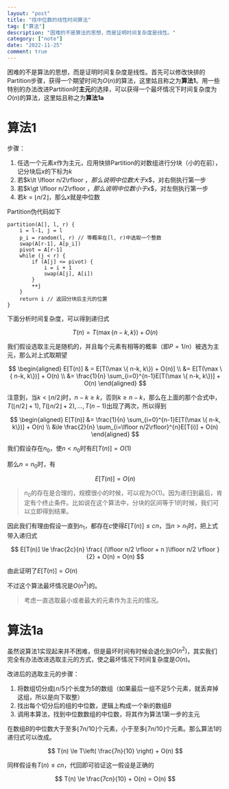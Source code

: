 ```yaml
---
layout: "post"
title: "找中位数的线性时间算法"
tag: ["算法"]
description: "困难的不是算法的思想，而是证明时间复杂度是线性。"
category: ["note"]
date: "2022-11-25"
comment: true
---
```


困难的不是算法的思想，而是证明时间复杂度是线性。首先可以修改快排的Partition步骤，获得一个期望时间为$O(n)$的算法，这里姑且称之为**算法1**。用一些特别的办法改进Partition时**主元**的选择，可以获得一个最坏情况下时间复杂度为$O(n)$的算法，这里姑且称之为**算法1a**

# 算法1

步骤：

1. 任选一个元素$x$作为主元，应用快排$\text{Partition}$的对数组进行分块（小的在前），记分块后$x$的下标为$k$
2. 若$k\lt \lfloor n/2\rfloor $，那么说明中位数大于$x$，对右侧执行第一步
3. 若$k\gt \lfloor n/2\rfloor $，那么说明中位数小于$x$，对左侧执行第一步
4. 若$k = \lfloor n/2 \rfloor$，那么$x$就是中位数

$\text{Partition}$伪代码如下

```
partition(A[], l, r) {
    i = l-1, j = l
    p_i = random(l, r) // 等概率在[l, r)中选取一个整数
    swap(A[r-1], A[p_i])
    pivot = A[r-1]
    while (j < r) {
        if (A[j] <= pivot) {
            i = i + 1
            swap(A[j], A[i])
        }
        ++j
    }
    return i // 返回分块后主元的位置
}
```

下面分析时间复杂度，可以得到递归式

$$
T(n) = T(\max \{ n-k, k\}) + O(n)
$$

我们假设选取主元是随机的，并且每个元素有相等的概率（即$P = 1/n$）被选为主元，那么对上式取期望

$$
\begin{aligned}
E[T(n)] & = E[T(\max \{ n-k, k\}) + O(n)] \\
&= E[T(\max \{ n-k, k\})] + O(n) \\
&= \frac{1}{n} \sum_{i=0}^{n-1}E[T(\max \{ n-k, k\})] + O(n)
\end{aligned}
$$

注意到，当$k < \lfloor n/2 \rfloor$时，$n-k \ge k$，否则$k \ge n-k$，那么在上面的那个合式中，$T(\lfloor n/2 \rfloor + 1), T(\lfloor n/2 \rfloor + 2) , \dots, T(n-1)$出现了两次，所以得到

$$
\begin{aligned}
E[T(n)] &= \frac{1}{n} \sum_{i=0}^{n-1}E[T(\max \{ n-k, k\})] + O(n) \\
&\le \frac{2}{n} \sum_{i=\lfloor n/2\rfloor}^{n}E[T(i)] + O(n)
\end{aligned}
$$

我们假设存在$n_0$，使$n < n_0$时有$E[T(n)] = O(1)$

那么$n = n_0$时，有

$$
E[T(n)] = O(n)
$$

> $n_0$的存在是合理的，规模很小的时候，可以视为$O(1)$。因为递归到最后，肯定有个终止条件。比如说在这个算法中，分块的区间等于1的时候，我们可以立即得到结果。

因此我们有理由假设一直到$n_1$，都存在$c$使得$E[T(n)] \le cn$，当$n > n_1$时，把上式带入递归式

$$
E[T(n)] \le \frac{2c}{n} \frac{ (\lfloor n/2 \rfloor + n )\lfloor n/2 \rfloor }{2} + O(n) = O(n)
$$

由此证明了$E[T(n)] = O(n)$

不过这个算法最坏情况是$O(n^2)$的。

> 考虑一直选取最小或者最大的元素作为主元的情况。

# 算法1a

虽然说算法1实现起来并不困难，但是最坏时间有时候会退化到$O(n^2)$，其实我们完全有办法改进选取主元的方式，使之最坏情况下时间复杂度是$O(n)$。

改进后的选取主元的步骤：

1. 将数组切分成$\lfloor n/5 \rfloor$个长度为5的数组（如果最后一组不足5个元素，就丢弃掉这组，所以是向下取整）
2. 找出每个切分后的组的中位数，逻辑上构成一个新的数组$B$
3. 调用本算法，找到中位数数组的中位数，将其作为算法1第一步的主元

在数组$B$的中位数大于至多$\lfloor 7n/10 \rfloor$个元素，小于至多$\lfloor 7n/10 \rfloor$个元素。那么算法1的递归式可以改成。

$$
T(n) \le T\left( \frac{7n}{10} \right) + O(n)
$$

同样假设有$T(n) \le cn$，代回即可验证这一假设是正确的

$$
T(n) \le \frac{7cn}{10}  + O(n) = O(n)
$$
